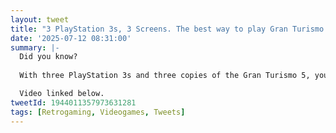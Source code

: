 ```yaml
---
layout: tweet
title: "3 PlayStation 3s, 3 Screens. The best way to play Gran Turismo 5!"
date: '2025-07-12 08:31:00'
summary: |-
  Did you know?
  
  With three PlayStation 3s and three copies of the Gran Turismo 5, you can play in a glorious **triple monitor mode**.

  Video linked below.
tweetId: 1944011357973631281
tags: [Retrogaming, Videogames, Tweets]
---
```


